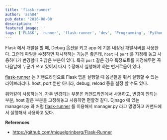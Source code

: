```yaml
---
title: 'flask-runner'
author: 'ash84'
pub_date: '2016-08-08'
description: ''
featured_image: ''
tags: ['FLASK', 'runner', 'flask-runner', 'dev', 'Programming', 'Python']
---
```


Flask 에서 개발을 할 때, Debug 옵션을 키고 app 에 기본 내장된 개발서버를 사용한다. 그런데 파일을 수정하면 재시작하는 기능은 좋은데, `host` 나 `port` 를 지정해 놓고 사용하다가 변경할때 귀찮은 부분이 있다. 특히 `port` 같은 경우 특정포트를 지정해두면 꼭 다음날에 누군가 쓰고 있어서 다시 수정해서 실행해야 하는 번거로움이 있다. 

[flask-runner](https://github.com/miguelgrinberg/Flask-Runner) 는 커맨드라인으로 Flask 앱을 실행할 때 옵션들을 줘서 실행할 수 있는 라이브러리다. host, port 뿐만 아니라, debug, reload 등을 설정 할 수도 있다. 

<script src="https://gist.github.com/AhnSeongHyun/e298af1d81b6bf08b17a97ddbdf5a358.js"></script>

위와같이 사용하는데, 자주 변경되는 부분은 커맨드라인에서 사용하고, 변경이 안되는 부분, host 같은 부분을 고정해놓고 사용하면 편할것 같다. Djnago 에 있는 manager.py 와 처럼 [flask-runner](https://github.com/miguelgrinberg/Flask-Runner) 를 이용해서 manager.py 라고 명명하고 커맨드에서 실행해서 사용하고 있다. 

**References**
- https://github.com/miguelgrinberg/Flask-Runner
